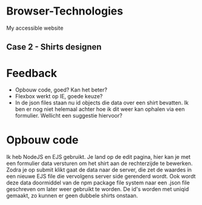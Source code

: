 # Browser-Technologies
My accessible website

## Case 2 - Shirts designen

# Feedback
- Opbouw code, goed? Kan het beter?
- Flexbox werkt op IE, goede keuze?
- In de json files staan nu id objects die data over een shirt bevatten. Ik ben er nog niet helemaal achter hoe ik dit weer kan ophalen via
een formulier. Wellicht een suggestie hiervoor?

# Opbouw code
Ik heb NodeJS en EJS gebruikt.
Je land op de edit pagina, hier kan je met een formulier data versturen om het shirt aan de rechterzijde te bewerken.
Zodra je op submit klikt gaat de data naar de server, die zet de waardes in een nieuwe EJS file die vervolgens server side gerenderd wordt.
Ook wordt deze data doormiddel van de npm package file system naar een .json file geschreven om later weer gebruikt te worden.
De id's worden met uniqid gemaakt, zo kunnen er geen dubbele shirts onstaan.
